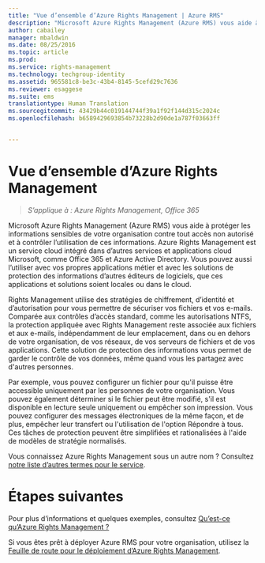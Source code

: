 ```yaml
---
title: "Vue d’ensemble d’Azure Rights Management | Azure RMS"
description: "Microsoft Azure Rights Management (Azure RMS) vous aide à protéger les informations sensibles de votre organisation contre tout accès non autorisé et à contrôler l’utilisation de ces informations."
author: cabailey
manager: mbaldwin
ms.date: 08/25/2016
ms.topic: article
ms.prod: 
ms.service: rights-management
ms.technology: techgroup-identity
ms.assetid: 965581c8-be3c-43b4-8145-5cefd29c7636
ms.reviewer: esaggese
ms.suite: ems
translationtype: Human Translation
ms.sourcegitcommit: 43429b44c019144744f39a1f92f144d315c2024c
ms.openlocfilehash: b6589429693854b73228b2d90de1a787f03663ff


---
```


# Vue d’ensemble d’Azure Rights Management

>*S’applique à : Azure Rights Management, Office 365*

Microsoft Azure Rights Management (Azure RMS) vous aide à protéger les informations sensibles de votre organisation contre tout accès non autorisé et à contrôler l’utilisation de ces informations. Azure Rights Management est un service cloud intégré dans d’autres services et applications cloud Microsoft, comme Office 365 et Azure Active Directory. Vous pouvez aussi l’utiliser avec vos propres applications métier et avec les solutions de protection des informations d’autres éditeurs de logiciels, que ces applications et solutions soient locales ou dans le cloud. 

Rights Management utilise des stratégies de chiffrement, d’identité et d’autorisation pour vous permettre de sécuriser vos fichiers et vos e-mails. Comparée aux contrôles d’accès standard, comme les autorisations NTFS, la protection appliquée avec Rights Management reste associée aux fichiers et aux e-mails, indépendamment de leur emplacement, dans ou en dehors de votre organisation, de vos réseaux, de vos serveurs de fichiers et de vos applications. Cette solution de protection des informations vous permet de garder le contrôle de vos données, même quand vous les partagez avec d'autres personnes.

Par exemple, vous pouvez configurer un fichier pour qu'il puisse être accessible uniquement par les personnes de votre organisation. Vous pouvez également déterminer si le fichier peut être modifié, s'il est disponible en lecture seule uniquement ou empêcher son impression. Vous pouvez configurer des messages électroniques de la même façon, et de plus, empêcher leur transfert ou l'utilisation de l'option Répondre à tous. Ces tâches de protection peuvent être simplifiées et rationalisées à l'aide de modèles de stratégie normalisés.

Vous connaissez Azure Rights Management sous un autre nom ? Consultez [notre liste d’autres termes pour le service](azure-rms-aka.md).

# Étapes suivantes
Pour plus d’informations et quelques exemples, consultez [Qu’est-ce qu’Azure Rights Management ?](what-is-azure-rms.md)

Si vous êtes prêt à déployer Azure RMS pour votre organisation, utilisez la [Feuille de route pour le déploiement d’Azure Rights Management](../plan-design/deployment-roadmap.md).





<!--HONumber=Aug16_HO4-->



